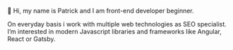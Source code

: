 👋 Hi, my name is Patrick and I am front-end developer beginner. 

On everyday basis i work with multiple web technologies as SEO specialist. I’m interested in modern Javascript libraries and frameworks like Angular, React or Gatsby.

<!---
musialpatryk/musialpatryk is a ✨ special ✨ repository because its `README.md` (this file) appears on your GitHub profile.
You can click the Preview link to take a look at your changes.
--->
